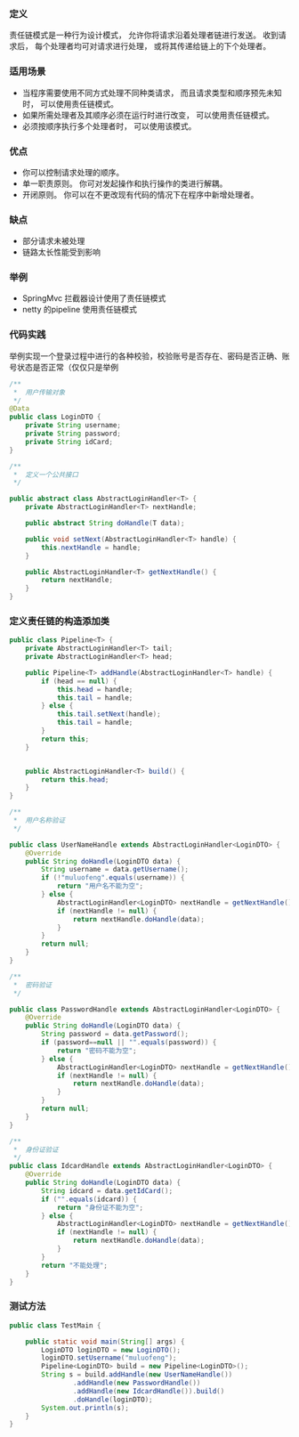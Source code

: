 ### 定义

责任链模式是一种行为设计模式， 允许你将请求沿着处理者链进行发送。 收到请求后， 每个处理者均可对请求进行处理， 或将其传递给链上的下个处理者。

### 适用场景

- 当程序需要使用不同方式处理不同种类请求， 而且请求类型和顺序预先未知时， 可以使用责任链模式。
- 如果所需处理者及其顺序必须在运行时进行改变， 可以使用责任链模式。
- 必须按顺序执行多个处理者时， 可以使用该模式。

### 优点

- 你可以控制请求处理的顺序。
- 单一职责原则。 你可对发起操作和执行操作的类进行解耦。
- 开闭原则。 你可以在不更改现有代码的情况下在程序中新增处理者。

### 缺点

- 部分请求未被处理
- 链路太长性能受到影响







### 举例 

- SpringMvc 拦截器设计使用了责任链模式
- netty 的pipeline 使用责任链模式

### 代码实践

举例实现一个登录过程中进行的各种校验，校验账号是否存在、密码是否正确、账号状态是否正常（仅仅只是举例

```java
/**
 *  用户传输对象
 */
@Data
public class LoginDTO {
    private String username;
    private String password;
    private String idCard;
}

```



```java
/**
 *  定义一个公共接口 
 */

public abstract class AbstractLoginHandler<T> {
    private AbstractLoginHandler<T> nextHandle;

    public abstract String doHandle(T data);

    public void setNext(AbstractLoginHandler<T> handle) {
        this.nextHandle = handle;
    }

    public AbstractLoginHandler<T> getNextHandle() {
        return nextHandle;
    }
}

```

### 定义责任链的构造添加类
```java
public class Pipeline<T> {
    private AbstractLoginHandler<T> tail;
    private AbstractLoginHandler<T> head;

    public Pipeline<T> addHandle(AbstractLoginHandler<T> handle) {
        if (head == null) {
            this.head = handle;
            this.tail = handle;
        } else {
            this.tail.setNext(handle);
            this.tail = handle;
        }
        return this;
    }


    public AbstractLoginHandler<T> build() {
        return this.head;
    }
}
```

```java
/**
 *  用户名称验证
 */

public class UserNameHandle extends AbstractLoginHandler<LoginDTO> {
    @Override
    public String doHandle(LoginDTO data) {
        String username = data.getUsername();
        if (!"muluofeng".equals(username)) {
            return "用户名不能为空";
        } else {
            AbstractLoginHandler<LoginDTO> nextHandle = getNextHandle();
            if (nextHandle != null) {
                return nextHandle.doHandle(data);
            }
        }
        return null;
    }
}

/**
 *  密码验证
 */

public class PasswordHandle extends AbstractLoginHandler<LoginDTO> {
    @Override
    public String doHandle(LoginDTO data) {
        String password = data.getPassword();
        if (password==null || "".equals(password)) {
            return "密码不能为空";
        } else {
            AbstractLoginHandler<LoginDTO> nextHandle = getNextHandle();
            if (nextHandle != null) {
                return nextHandle.doHandle(data);
            }
        }
        return null;
    }
}

/**
 *  身份证验证
 */
public class IdcardHandle extends AbstractLoginHandler<LoginDTO> {
    @Override
    public String doHandle(LoginDTO data) {
        String idcard = data.getIdCard();
        if ("".equals(idcard)) {
            return "身份证不能为空";
        } else {
            AbstractLoginHandler<LoginDTO> nextHandle = getNextHandle();
            if (nextHandle != null) {
                return nextHandle.doHandle(data);
            }
        }
        return "不能处理";
    }
}

```

### 测试方法
```java
public class TestMain {

    public static void main(String[] args) {
        LoginDTO loginDTO = new LoginDTO();
        loginDTO.setUsername("muluofeng");
        Pipeline<LoginDTO> build = new Pipeline<LoginDTO>();
        String s = build.addHandle(new UserNameHandle())
                .addHandle(new PasswordHandle())
                .addHandle(new IdcardHandle()).build()
                .doHandle(loginDTO);
        System.out.println(s);
    }
}

```